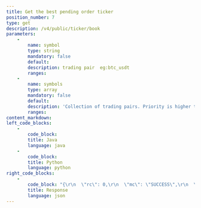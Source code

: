 ```yaml
---
title: Get the best pending order ticker
position_number: 7
type: get
description: /v4/public/ticker/book
parameters:
    -
        name: symbol
        type: string
        mandatory: false
        default:
        description: trading pair  eg:btc_usdt
        ranges:
    -
        name: symbols
        type: array
        mandatory: false
        default:
        description: 'Collection of trading pairs. Priority is higher than symbol. eg: btc_usdt,eth_usdt'
        ranges:
content_markdown:
left_code_blocks:
    -
        code_block:
        title: Java
        language: java
    -
        code_block:
        title: Python
        language: python
right_code_blocks:
    -
        code_block: "{\r\n  \"rc\": 0,\r\n  \"mc\": \"SUCCESS\",\r\n  \"ma\": [],\r\n  \"result\": [\r\n    {\r\n      \"s\": \"btc_usdt\",  //symbol\r\n      \"ap\": null,  //asks price(sell one price)\r\n      \"aq\": null,  //asks qty(sell one quantity)\r\n      \"bp\": null,   //bids price(buy one price)\r\n      \"bq\": null    //bids qty(buy one quantity)\r\n    }\r\n  ]\r\n}"
        title: Response
        language: json
---
```

